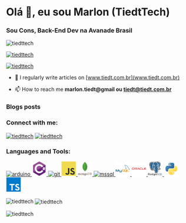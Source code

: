 <h1 align="left">Olá 👋, eu sou Marlon (TiedtTech)</h1>
<h3 align="left">Sou Cons, Back-End Dev na Avanade Brasil</h3>

<p align="left"> <img src="https://komarev.com/ghpvc/?username=tiedttech&label=Profile%20views&color=0e75b6&style=flat" alt="tiedttech" /> </p>

<p align="left"> <a href="https://github.com/ryo-ma/github-profile-trophy"><img src="https://github-profile-trophy.vercel.app/?username=tiedttech" alt="tiedttech" /></a> </p>

<p align="left"> <a href="https://twitter.com/tiedttech" target="blank"><img src="https://img.shields.io/twitter/follow/tiedttech?logo=twitter&style=for-the-badge" alt="tiedttech" /></a> </p>

- 📝 I regularly write articles on [www.tiedt.com.br](www.tiedt.com.br)

- 📫 How to reach me **marlon.tiedt@gmail ou tiedt@tiedt.com.br**

### Blogs posts
<!-- BLOG-POST-LIST:START -->
<!-- BLOG-POST-LIST:END -->

<h3 align="left">Connect with me:</h3>
<p align="left">
<a href="https://dev.to/tiedttech" target="blank"><img align="center" src="https://cdn.jsdelivr.net/npm/simple-icons@3.0.1/icons/dev-dot-to.svg" alt="tiedttech" height="30" width="40" /></a>
<a href="https://twitter.com/tiedttech" target="blank"><img align="center" src="https://raw.githubusercontent.com/rahuldkjain/github-profile-readme-generator/master/src/images/icons/Social/twitter.svg" alt="tiedttech" height="30" width="40" /></a>
</p>

<h3 align="left">Languages and Tools:</h3>
<p align="left"> <a href="https://www.arduino.cc/" target="_blank"> <img src="https://cdn.worldvectorlogo.com/logos/arduino-1.svg" alt="arduino" width="40" height="40"/> </a> <a href="https://www.w3schools.com/cs/" target="_blank"> <img src="https://raw.githubusercontent.com/devicons/devicon/master/icons/csharp/csharp-original.svg" alt="csharp" width="40" height="40"/> </a> <a href="https://git-scm.com/" target="_blank"> <img src="https://www.vectorlogo.zone/logos/git-scm/git-scm-icon.svg" alt="git" width="40" height="40"/> </a> <a href="https://developer.mozilla.org/en-US/docs/Web/JavaScript" target="_blank"> <img src="https://raw.githubusercontent.com/devicons/devicon/master/icons/javascript/javascript-original.svg" alt="javascript" width="40" height="40"/> </a> <a href="https://www.mongodb.com/" target="_blank"> <img src="https://raw.githubusercontent.com/devicons/devicon/master/icons/mongodb/mongodb-original-wordmark.svg" alt="mongodb" width="40" height="40"/> </a> <a href="https://www.microsoft.com/en-us/sql-server" target="_blank"> <img src="https://www.svgrepo.com/show/303229/microsoft-sql-server-logo.svg" alt="mssql" width="40" height="40"/> </a> <a href="https://www.mysql.com/" target="_blank"> <img src="https://raw.githubusercontent.com/devicons/devicon/master/icons/mysql/mysql-original-wordmark.svg" alt="mysql" width="40" height="40"/> </a> <a href="https://www.oracle.com/" target="_blank"> <img src="https://raw.githubusercontent.com/devicons/devicon/master/icons/oracle/oracle-original.svg" alt="oracle" width="40" height="40"/> </a> <a href="https://www.postgresql.org" target="_blank"> <img src="https://raw.githubusercontent.com/devicons/devicon/master/icons/postgresql/postgresql-original-wordmark.svg" alt="postgresql" width="40" height="40"/> </a> <a href="https://www.python.org" target="_blank"> <img src="https://raw.githubusercontent.com/devicons/devicon/master/icons/python/python-original.svg" alt="python" width="40" height="40"/> </a> <a href="https://www.typescriptlang.org/" target="_blank"> <img src="https://raw.githubusercontent.com/devicons/devicon/master/icons/typescript/typescript-original.svg" alt="typescript" width="40" height="40"/> </a> </p>

<p><img align="left" src="https://github-readme-stats.vercel.app/api/top-langs?username=tiedttech&show_icons=true&locale=en&layout=compact" alt="tiedttech" /></p>

<p>&nbsp;<img align="center" src="https://github-readme-stats.vercel.app/api?username=tiedttech&show_icons=true&locale=en" alt="tiedttech" /></p>

<p><img align="center" src="https://github-readme-streak-stats.herokuapp.com/?user=tiedttech&" alt="tiedttech" /></p>
